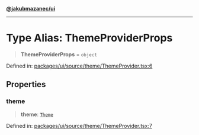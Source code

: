 [**@jakubmazanec/ui**](../README.md)

---

# Type Alias: ThemeProviderProps

> **ThemeProviderProps** = `object`

Defined in:
[packages/ui/source/theme/ThemeProvider.tsx:6](https://github.com/jakubmazanec/tools/blob/dccfe8e5cee218e88ff4db59e4bf460975897c58/packages/ui/source/theme/ThemeProvider.tsx#L6)

## Properties

### theme

> **theme**: [`Theme`](Theme.md)

Defined in:
[packages/ui/source/theme/ThemeProvider.tsx:7](https://github.com/jakubmazanec/tools/blob/dccfe8e5cee218e88ff4db59e4bf460975897c58/packages/ui/source/theme/ThemeProvider.tsx#L7)
